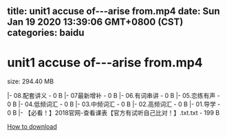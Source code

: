 
title: unit1 accuse of---arise from.mp4
date: Sun Jan 19 2020 13:39:06 GMT+0800 (CST)    
categories: baidu
---

# unit1 accuse of---arise from.mp4
size: 294.40 MB
 
 
|- 08.配套讲义 - 0 B
|- 07最新增补 - 0 B
|- 06.有词串讲 - 0 B
|- 05.恋练有声 - 0 B
|- 04.低频词汇 - 0 B
|- 03.中频词汇 - 0 B
|- 02.高频词汇 - 0 B
|- 01.导学 - 0 B
|- 【必看！】2018官网-查看课表【官方有试听自己比对！】.txt.txt - 199 B

[How to download](https://bpcam.bemobtrk.com/go/2ceec3aa-1ca2-46d6-b9ff-aaa5c184517c?jno=954)